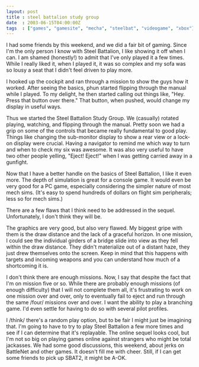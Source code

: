 ```yaml
---
layout: post
title : steel battalion study group
date  : 2003-06-15T04:00:00Z
tags  : ["games", "gamesite", "mecha", "steelbat", "videogame", "xbox"]
---
```

I had some friends by this weekend, and we did a fair bit of gaming.  Since I'm the only person I know with Steel Battalion, I like showing it off when I can. I am shamed (honestly!) to admit that I've only played it a few times.  While I really liked it, when I played it, it was so complex and my sofa was so lousy a seat that I didn't feel driven to play more.

I hooked up the cockpit and ran through a mission to show the guys how it worked.  After seeing the basics, phun started flipping through the manual while I played.  To my delight, he then started calling out things like, "Hey. Press that button over there."  That button, when pushed, would change my display in useful ways.

Thus we started the Steel Battalion Study Group.  We (casually) rotated playing, watching, and flipping through the manual.  Pretty soon we had a grip on some of the controls that became really fundamental to good play.  Things like changing the sub-monitor display to show a rear view or a lock-on display were crucial.  Having a navigator to remind me which way to turn and when to check my six was awesome.  It was also very useful to have two other people yelling, "Eject! Eject!" when I was getting carried away in a gunfight.

Now that I have a better handle on the basics of Steel Battalion, I like it even more.  The depth of simulation is great for a console game.  It would even be very good for a PC game, especially considering the simpler nature of most mech sims.  (It's easy to spend hundreds of dollars on flight sim peripherals; less so for mech sims.)

There are a few flaws that I think need to be addressed in the sequel. Unfortunately, I don't think they will be.

The graphics are very good, but also very flawed.  My biggest gripe with them is the draw distance and the lack of a graceful horizon.  In one mission, I could see the individual girders of a bridge slide into view as they fell within the draw distance.   They didn't materialize out of a distant haze, they just drew themselves onto the screen.  Keep in mind that this happens with targets and incoming weapons and you can understand how much of a shortcoming it is.

I don't think there are enough missions.  Now, I say that despite the fact that I'm on mission five or so.  While there are probably enough missions (of enough difficulty) that I will not complete them all, it's frustrating to work on one mission over and over, only to eventually fail to eject and run through the same /four/ missions over and over.  I want the ability to play a branching game.  I'd even settle for having to do so with several pilot profiles.

I /think/ there's a random play option, but to be fair I might just be imagining that.  I'm going to have to try to play Steel Battalion a few more times and see if I can determine that it's replayable.  The online sequel looks cool, but I'm not so big on playing games online against strangers who might be total jackasses.  We had some good discussions, this weekend, about jerks on BattleNet and other games.  It doesn't fill me with cheer.  Still, if I can get some friends to pick up SBAT2, it might be A-OK.

